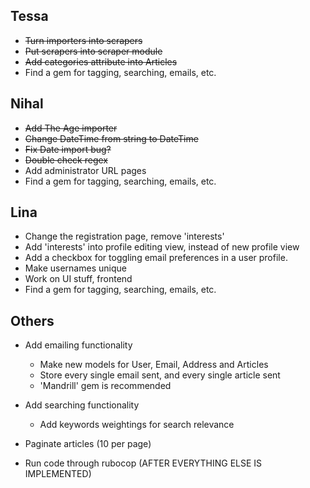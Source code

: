 ## Tessa
* ~~Turn importers into scrapers~~
* ~~Put scrapers into scraper module~~
* ~~Add categories attribute into Articles~~
* Find a gem for tagging, searching, emails, etc.

## Nihal
* ~~Add The Age importer~~
* ~~Change DateTime from string to DateTime~~
* ~~Fix Date import bug?~~
* ~~Double check regex~~
* Add administrator URL pages
* Find a gem for tagging, searching, emails, etc.

## Lina
* Change the registration page, remove 'interests'
* Add 'interests' into profile editing view, instead of new profile view
* Add a checkbox for toggling email preferences in a user profile.
* Make usernames unique
* Work on UI stuff, frontend
* Find a gem for tagging, searching, emails, etc.

## Others
* Add emailing functionality
	* Make new models for User, Email, Address and Articles
	* Store every single email sent, and every single article sent
	* 'Mandrill' gem is recommended

* Add searching functionality
	* Add keywords weightings for search relevance

* Paginate articles (10 per page)

* Run code through rubocop (AFTER EVERYTHING ELSE IS IMPLEMENTED)
